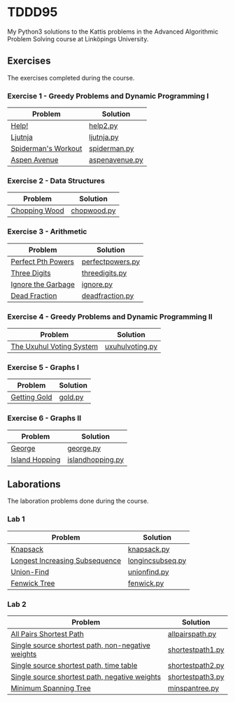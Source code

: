 # TDDD95

My Python3 solutions to the Kattis problems in the Advanced Algorithmic Problem Solving course at Linköpings University.

## Exercises

The exercises completed during the course.

### Exercise 1 - Greedy Problems and Dynamic Programming I

| Problem                                                           | Solution                             |
| ----------------------------------------------------------------- | ------------------------------------ |
| [Help!](https://open.kattis.com/problems/help2)                   | [help2.py](ex1/help2.py)             |
| [Ljutnja](https://open.kattis.com/problems/ljutnja)               | [ljutnja.py](ex1/ljutnja.py)         |
| [Spiderman's Workout](https://open.kattis.com/problems/spiderman) | [spiderman.py](ex1/spiderman.py)     |
| [Aspen Avenue](https://open.kattis.com/problems/aspenavenue)      | [aspenavenue.py](ex1/aspenavenue.py) |

### Exercise 2 - Data Structures

| Problem                                                    | Solution                       |
| ---------------------------------------------------------- | ------------------------------ |
| [Chopping Wood](https://open.kattis.com/problems/chopwood) | [chopwood.py](ex2/chopwood.py) |

### Exercise 3 - Arithmetic

| Problem                                                              | Solution                                 |
| -------------------------------------------------------------------- | ---------------------------------------- |
| [Perfect Pth Powers](https://open.kattis.com/problems/perfectpowers) | [perfectpowers.py](ex3/perfectpowers.py) |
| [Three Digits](https://open.kattis.com/problems/threedigits)         | [threedigits.py](ex3/threedigits.py)     |
| [Ignore the Garbage](https://open.kattis.com/problems/ignore)        | [ignore.py](ex3/ignore.py)               |
| [Dead Fraction](https://open.kattis.com/problems/deadfraction)       | [deadfraction.py](ex3/deadfraction.py)   |

### Exercise 4 - Greedy Problems and Dynamic Programming II

| Problem                                                                   | Solution                               |
| ------------------------------------------------------------------------- | -------------------------------------- |
| [The Uxuhul Voting System](https://open.kattis.com/problems/uxuhulvoting) | [uxuhulvoting.py](ex4/uxuhulvoting.py) |

### Exercise 5 - Graphs I

| Problem                                               | Solution               |
| ----------------------------------------------------- | ---------------------- |
| [Getting Gold](https://open.kattis.com/problems/gold) | [gold.py](ex5/gold.py) |

### Exercise 6 - Graphs II

| Problem                                           | Solution                   |
| ------------------------------------------------- | -------------------------- |
| [George](https://open.kattis.com/problems/george) | [george.py](ex6/george.py) |
| [Island Hopping](https://open.kattis.com/problems/islandhopping) | [islandhopping.py](ex6/islandhopping.py) |

## Laborations

The laboration problems done during the course.

### Lab 1

| Problem                                                                          | Solution                                  |
| -------------------------------------------------------------------------------- | ----------------------------------------- |
| [Knapsack](https://open.kattis.com/problems/knapsack)                            | [knapsack.py](lab1/knapsack.py)           |
| [Longest Increasing Subsequence](https://open.kattis.com/problems/longincsubseq) | [longincsubseq.py](lab1/longincsubseq.py) |
| [Union-Find](https://open.kattis.com/problems/unionfind)                         | [unionfind.py](lab1/unionfind.py)         |
| [Fenwick Tree](https://open.kattis.com/problems/fenwick)                         | [fenwick.py](lab1/fenwick.py)             |

### Lab 2

| Problem                                                                                             | Solution                                  |
| --------------------------------------------------------------------------------------------------- | ----------------------------------------- |
| [All Pairs Shortest Path](https://open.kattis.com/problems/allpairspath)                            | [allpairspath.py](lab2/allpairspath.py)   |
| [Single source shortest path, non-negative weights](https://open.kattis.com/problems/shortestpath1) | [shortestpath1.py](lab2/shortestpath1.py) |
| [Single source shortest path, time table](https://open.kattis.com/problems/shortestpath2)           | [shortestpath2.py](lab2/shortestpath2.py) |
| [Single source shortest path, negative weights](https://open.kattis.com/problems/shortestpath3)     | [shortestpath3.py](lab2/shortestpath3.py) |
| [Minimum Spanning Tree](https://open.kattis.com/problems/minspantree)                               | [minspantree.py](lab2/minspantree.py)     |
